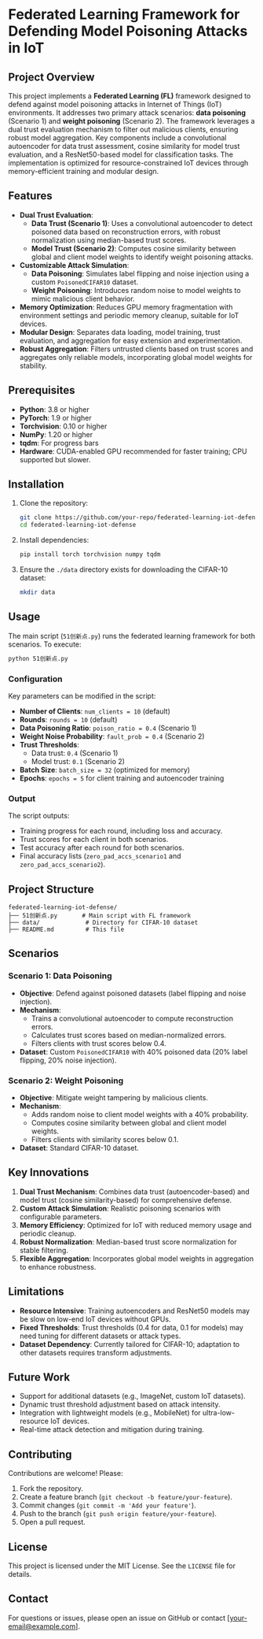 # Federated Learning Framework for Defending Model Poisoning Attacks in IoT

## Project Overview
This project implements a **Federated Learning (FL)** framework designed to defend against model poisoning attacks in Internet of Things (IoT) environments. It addresses two primary attack scenarios: **data poisoning** (Scenario 1) and **weight poisoning** (Scenario 2). The framework leverages a dual trust evaluation mechanism to filter out malicious clients, ensuring robust model aggregation. Key components include a convolutional autoencoder for data trust assessment, cosine similarity for model trust evaluation, and a ResNet50-based model for classification tasks. The implementation is optimized for resource-constrained IoT devices through memory-efficient training and modular design.

## Features
- **Dual Trust Evaluation**:
  - **Data Trust (Scenario 1)**: Uses a convolutional autoencoder to detect poisoned data based on reconstruction errors, with robust normalization using median-based trust scores.
  - **Model Trust (Scenario 2)**: Computes cosine similarity between global and client model weights to identify weight poisoning attacks.
- **Customizable Attack Simulation**:
  - **Data Poisoning**: Simulates label flipping and noise injection using a custom `PoisonedCIFAR10` dataset.
  - **Weight Poisoning**: Introduces random noise to model weights to mimic malicious client behavior.
- **Memory Optimization**: Reduces GPU memory fragmentation with environment settings and periodic memory cleanup, suitable for IoT devices.
- **Modular Design**: Separates data loading, model training, trust evaluation, and aggregation for easy extension and experimentation.
- **Robust Aggregation**: Filters untrusted clients based on trust scores and aggregates only reliable models, incorporating global model weights for stability.

## Prerequisites
- **Python**: 3.8 or higher
- **PyTorch**: 1.9 or higher
- **Torchvision**: 0.10 or higher
- **NumPy**: 1.20 or higher
- **tqdm**: For progress bars
- **Hardware**: CUDA-enabled GPU recommended for faster training; CPU supported but slower.

## Installation
1. Clone the repository:
   ```bash
   git clone https://github.com/your-repo/federated-learning-iot-defense.git
   cd federated-learning-iot-defense
   ```
2. Install dependencies:
   ```bash
   pip install torch torchvision numpy tqdm
   ```
3. Ensure the `./data` directory exists for downloading the CIFAR-10 dataset:
   ```bash
   mkdir data
   ```

## Usage
The main script (`51创新点.py`) runs the federated learning framework for both scenarios. To execute:
```bash
python 51创新点.py
```

### Configuration
Key parameters can be modified in the script:
- **Number of Clients**: `num_clients = 10` (default)
- **Rounds**: `rounds = 10` (default)
- **Data Poisoning Ratio**: `poison_ratio = 0.4` (Scenario 1)
- **Weight Noise Probability**: `fault_prob = 0.4` (Scenario 2)
- **Trust Thresholds**: 
  - Data trust: `0.4` (Scenario 1)
  - Model trust: `0.1` (Scenario 2)
- **Batch Size**: `batch_size = 32` (optimized for memory)
- **Epochs**: `epochs = 5` for client training and autoencoder training

### Output
The script outputs:
- Training progress for each round, including loss and accuracy.
- Trust scores for each client in both scenarios.
- Test accuracy after each round for both scenarios.
- Final accuracy lists (`zero_pad_accs_scenario1` and `zero_pad_accs_scenario2`).

## Project Structure
```
federated-learning-iot-defense/
├── 51创新点.py       # Main script with FL framework
├── data/             # Directory for CIFAR-10 dataset
├── README.md         # This file
```

## Scenarios
### Scenario 1: Data Poisoning
- **Objective**: Defend against poisoned datasets (label flipping and noise injection).
- **Mechanism**: 
  - Trains a convolutional autoencoder to compute reconstruction errors.
  - Calculates trust scores based on median-normalized errors.
  - Filters clients with trust scores below 0.4.
- **Dataset**: Custom `PoisonedCIFAR10` with 40% poisoned data (20% label flipping, 20% noise injection).

### Scenario 2: Weight Poisoning
- **Objective**: Mitigate weight tampering by malicious clients.
- **Mechanism**:
  - Adds random noise to client model weights with a 40% probability.
  - Computes cosine similarity between global and client model weights.
  - Filters clients with similarity scores below 0.1.
- **Dataset**: Standard CIFAR-10 dataset.

## Key Innovations
1. **Dual Trust Mechanism**: Combines data trust (autoencoder-based) and model trust (cosine similarity-based) for comprehensive defense.
2. **Custom Attack Simulation**: Realistic poisoning scenarios with configurable parameters.
3. **Memory Efficiency**: Optimized for IoT with reduced memory usage and periodic cleanup.
4. **Robust Normalization**: Median-based trust score normalization for stable filtering.
5. **Flexible Aggregation**: Incorporates global model weights in aggregation to enhance robustness.

## Limitations
- **Resource Intensive**: Training autoencoders and ResNet50 models may be slow on low-end IoT devices without GPUs.
- **Fixed Thresholds**: Trust thresholds (0.4 for data, 0.1 for models) may need tuning for different datasets or attack types.
- **Dataset Dependency**: Currently tailored for CIFAR-10; adaptation to other datasets requires transform adjustments.

## Future Work
- Support for additional datasets (e.g., ImageNet, custom IoT datasets).
- Dynamic trust threshold adjustment based on attack intensity.
- Integration with lightweight models (e.g., MobileNet) for ultra-low-resource IoT devices.
- Real-time attack detection and mitigation during training.

## Contributing
Contributions are welcome! Please:
1. Fork the repository.
2. Create a feature branch (`git checkout -b feature/your-feature`).
3. Commit changes (`git commit -m 'Add your feature'`).
4. Push to the branch (`git push origin feature/your-feature`).
5. Open a pull request.

## License
This project is licensed under the MIT License. See the `LICENSE` file for details.

## Contact
For questions or issues, please open an issue on GitHub or contact [your-email@example.com].